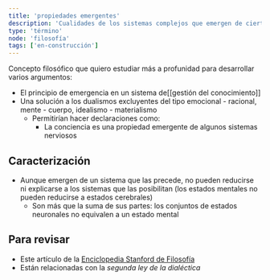 ```yaml
---
title: 'propiedades emergentes'
description: 'Cualidades de los sistemas complejos que emergen de ciertos estados de organización'
type: 'término'
node: 'filosofía'
tags: ['en-construcción']
---
```


Concepto filosófico que quiero estudiar más a profunidad para desarrollar varios argumentos:

- El principio de emergencia en un sistema de[[gestión del conocimiento]]
- Una solución a los dualismos excluyentes del tipo emocional - racional, mente - cuerpo, idealismo - materialismo
	- Permitirían hacer declaraciones como:
		- La conciencia es una propiedad emergente de algunos sistemas nerviosos

## Caracterización

- Aunque emergen de un sistema que las precede, no pueden reducirse ni explicarse a los sistemas que las posibilitan (los estados mentales no pueden reducirse a estados cerebrales)
	- Son más que la suma de sus partes: los conjuntos de estados neuronales no equivalen a un estado mental

## Para revisar

- Este artículo de la [Enciclopedia Stanford de Filosofía](https://plato.stanford.edu/entries/properties-emergent/)
- Están relacionadas con la *segunda ley de la dialéctica*